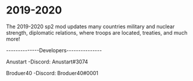 # 2019-2020
The 2019-2020 sp2 mod updates many countries military and nuclear strength, diplomatic relations, where troops are located, treaties, and much more!

--------------Developers---------------

Anustart -Discord: Anustart#3074

Broduer40 -Discord: Broduer40#0001
